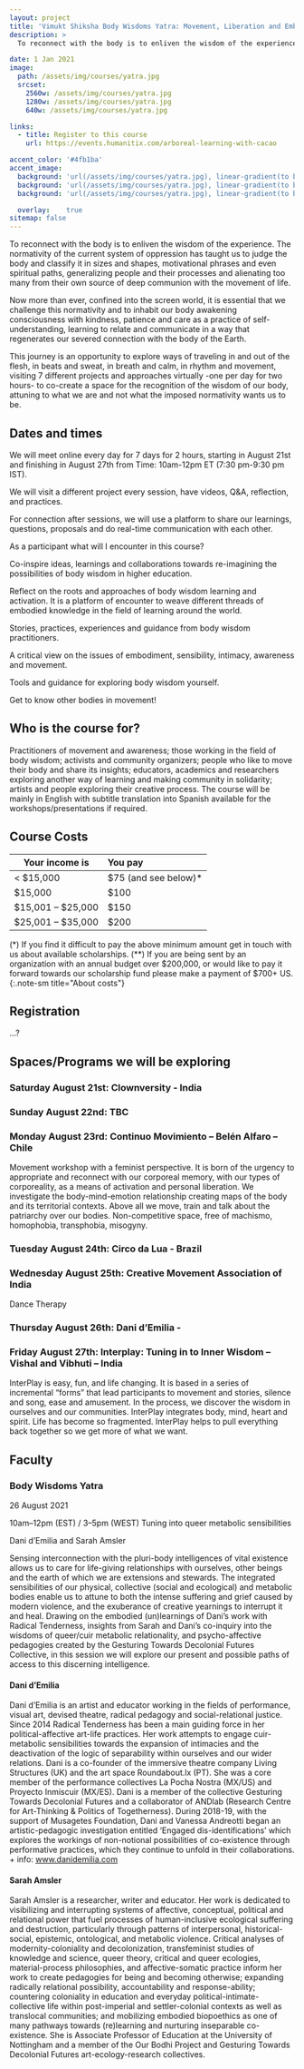 ```yaml
---
layout: project
title: 'Vimukt Shiksha Body Wisdoms Yatra: Movement, Liberation and Embodied Awareness'
description: >
  To reconnect with the body is to enliven the wisdom of the experience. The normativity of the current system of oppression has taught us to judge the body and classify it in sizes and shapes, motivational phrases and even spiritual paths, generalizing people and their processes and alienating too many from their own source of deep communion with the movement of life.

date: 1 Jan 2021
image:
  path: /assets/img/courses/yatra.jpg
  srcset:
    2560w: /assets/img/courses/yatra.jpg
    1280w: /assets/img/courses/yatra.jpg
    640w: /assets/img/courses/yatra.jpg

links:
  - title: Register to this course
    url: https://events.humanitix.com/arboreal-learning-with-cacao

accent_color: '#4fb1ba'
accent_image:
  background: 'url(/assets/img/courses/yatra.jpg), linear-gradient(to bottom, #0a7b81 0%, #01636e 25%, #02505b 50%, #073a4a 75%, #082e39 100%)'
  background: 'url(/assets/img/courses/yatra.jpg), linear-gradient(to bottom, #7f7053 0%, #72654b 25%, #665a42 50%, #594e3a 75%, #4c4332 100% )'
  background: 'url(/assets/img/courses/yatra.jpg), linear-gradient(to bottom, #665a42 0%, #594e3a 25%, #4c4332 50%, #40382a 75%, #332d21 100% )'

  overlay:    true
sitemap: false
---
```


To reconnect with the body is to enliven the wisdom of the experience. The normativity of the current system of oppression has taught us to judge the body and classify it in sizes and shapes, motivational phrases and even spiritual paths, generalizing people and their processes and alienating too many from their own source of deep communion with the movement of life.

Now more than ever, confined into the screen world, it is essential that we challenge this normativity and to inhabit our body awakening consciousness with kindness, patience and care as a practice of self-understanding, learning to relate and communicate in a way that regenerates our severed connection with the body of the Earth.

This journey is an opportunity to explore ways of traveling in and out of the flesh, in beats and sweat, in breath and calm, in rhythm and movement, visiting 7 different projects and approaches virtually -one per day for two hours-  to co-create a space for the recognition of the wisdom of our body, attuning to what we are and not what the imposed normativity wants us to be.

## Dates and times

We will meet online every day for 7 days for 2 hours, starting in August 21st and finishing in August 27th from Time: 10am-12pm ET (7:30 pm-9:30 pm IST).

We will visit a different project every session, have videos, Q&A, reflection, and practices.

For connection after sessions, we will use a platform to share our learnings, questions, proposals and do real-time communication with each other.

As a participant what will I encounter in this course?

Co-inspire ideas, learnings and collaborations towards re-imagining the possibilities of body wisdom in higher education.

Reflect on the roots and approaches of body wisdom learning and activation. It is a platform of encounter to weave different threads of embodied knowledge in the field of learning around the world.

Stories, practices, experiences and guidance from body wisdom practitioners.

A critical view on the issues of embodiment, sensibility, intimacy, awareness and movement.

Tools and guidance for exploring body wisdom yourself.

Get to know other bodies in movement!

## Who is the course for?

Practitioners of movement and awareness; those working in the field of body wisdom; activists and community organizers; people who like to move their body and share its insights; educators, academics and researchers exploring another way of learning and making community in solidarity; artists and people exploring their creative process.
The course will be mainly in English with subtitle translation into Spanish available for the workshops/presentations if required.

## Course Costs

| Your income is   | You pay |
|------------------|:------------|
| < $15,000         | $75 (and see below)* |
| $15,000           | $100 |
| $15,001 – $25,000 | $150 |
| $25,001 – $35,000 | $200 |

(*) If you find it difficult to pay the above minimum amount get in touch with us about available scholarships.
(**) If you are being sent by an organization with an annual budget over $200,000, or would like to pay it forward towards our scholarship fund please make a payment of $700+ US.
{:.note-sm title="About costs"}

## Registration

...?

## Spaces/Programs we will be exploring

### Saturday August 21st: Clownversity - India

### Sunday August 22nd: TBC

### Monday August 23rd: Continuo Movimiento – Belén Alfaro  – Chile

Movement workshop with a feminist perspective. It is born of the urgency to appropriate and reconnect with our corporeal memory, with our types of corporeality, as a means of activation and personal liberation. We investigate the body-mind-emotion relationship creating maps of the body and its territorial contexts. Above all we move, train and talk about the patriarchy over our bodies.
Non-competitive space, free of machismo, homophobia, transphobia, misogyny.

### Tuesday August 24th: Circo da Lua - Brazil

###  Wednesday August 25th: Creative Movement Association of India
Dance Therapy

### Thursday August 26th: Dani d’Emilia -

### Friday August 27th: Interplay: Tuning in to Inner Wisdom – Vishal and Vibhuti – India

InterPlay is easy, fun, and life changing. It is based in a series of incremental “forms” that lead participants to movement and stories, silence and song, ease and amusement. In the process, we discover the wisdom in ourselves and our communities.
InterPlay integrates body, mind, heart and spirit. Life has become so fragmented. InterPlay helps to pull everything back together so we get more of what we want.


## Faculty

###  Body Wisdoms Yatra

26 August 2021

10am–12pm (EST) / 3–5pm (WEST)
Tuning into queer metabolic sensibilities

Dani d’Emilia and Sarah Amsler

Sensing interconnection with the pluri-body intelligences of vital existence allows us to care for life-giving relationships with ourselves, other beings and the earth of which we are extensions and stewards. The integrated sensibilities of our physical, collective (social and ecological) and metabolic bodies enable us to attune to both the intense suffering and grief caused by modern violence, and the exuberance of creative yearnings to interrupt it and heal. Drawing on the embodied (un)learnings of Dani’s work with Radical Tenderness, insights from Sarah and Dani’s co-inquiry into the wisdoms of queer/cuir metabolic relationality, and psycho-affective pedagogies created by the Gesturing Towards Decolonial Futures Collective, in this session we will explore our present and possible paths of access to this discerning intelligence.

#### Dani d’Emilia

Dani d’Emilia is an artist and educator working in the fields of performance, visual art, devised theatre, radical pedagogy and social-relational justice. Since 2014 Radical Tenderness has been a main guiding force in her political-affective art-life practices. Her work attempts to engage cuir-metabolic sensibilities towards the expansion of intimacies and the deactivation of the logic of separability within ourselves and our wider relations. Dani is a co-founder of the immersive theatre company Living Structures (UK) and the art space Roundabout.lx (PT). She was a core member of the performance collectives La Pocha Nostra (MX/US) and Proyecto Inmiscuir (MX/ES). Dani is a member of the collective Gesturing Towards Decolonial Futures and a collaborator of ANDlab (Research Centre for Art-Thinking & Politics of Togetherness). During 2018-19, with the support of Musagetes Foundation, Dani and Vanessa Andreotti began an artistic-pedagogic investigation entitled ‘Engaged dis-identifications’ which explores the workings of non-notional possibilities of co-existence through performative practices, which they continue to unfold in their collaborations. + info: www.danidemilia.com

#### Sarah Amsler

Sarah Amsler is a researcher, writer and educator. Her work is dedicated to visibilizing and interrupting systems of affective, conceptual, political and relational power that fuel processes of human-inclusive ecological suffering and destruction, particularly through patterns of interpersonal, historical-social, epistemic, ontological, and metabolic violence. Critical analyses of modernity-coloniality and decolonization, transfeminist studies of knowledge and science, queer theory, critical and queer ecologies, material-process philosophies, and affective-somatic practice inform her work to create pedagogies for being and becoming otherwise; expanding radically relational possibility, accountability and response-ability; countering coloniality in education and everyday political-intimate-collective life within post-imperial and settler-colonial contexts as well as translocal communities; and mobilizing embodied biopoethics as one of many pathways towards (re)learning and nurturing inseparable co-existence. She is Associate Professor of Education at the University of Nottingham and a member of the Our Bodhi Project and Gesturing Towards Decolonial Futures art-ecology-research collectives.
